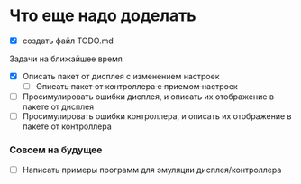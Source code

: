 # Что еще надо доделать

- [x] создать файл TODO.md  

Задачи на ближайшее время

- [x] Описать пакет от дисплея с изменением настроек  
  - [ ] ~~Описать пакет от контроллера с приемом настроек~~
- [ ] Просимулировать ошибки дисплея, и описать их отображение в пакете от дисплея  
- [ ] Просимулировать ошибки контроллера, и описать их отображение в пакете от контроллера  

### Совсем на будущее

- [ ] Написать примеры программ для эмуляции дисплея/контроллера  
